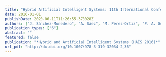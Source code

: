 ```yaml
---
title: "Hybrid Artificial Intelligent Systems: 11th International Conference, HAIS 2016, Seville, Spain, April 18-20, 2016, Proceedings"
date: 2016-01-01
publishDate: 2020-06-11T11:26:55.378028Z
authors: ["J. Sánchez-Monedero", "A. Sáez", "M. Pérez-Ortiz", "P. A. Gutiérrez", "C. Hervás-Martínez"]
publication_types: ["6"]
abstract: ""
featured: false
publication: "*Hybrid and Artificial Intelligent Systems (HAIS 2016)*"
url_pdf: "http://dx.doi.org/10.1007/978-3-319-32034-2_36"
---
```


